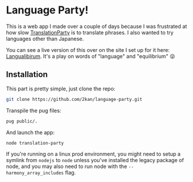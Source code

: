 # Language Party!

This is a web app I made over a couple of days because I was frustrated at how slow [TranslationParty](http://www.translationparty.com/) is to translate phrases. I also wanted to try languages other than Japanese.

You can see a live version of this over on the site I set up for it here: [Langualibirum](langualibrium.com). It's a play on words of "language" and "equilibrium" 😜

## Installation

This part is pretty simple, just clone the repo:
```sh
git clone https://github.com/2kan/language-party.git
```

Transpile the pug files:
```sh
pug public/.
```

And launch the app:
```sh
node translation-party
```

If you're running on a linux prod environment, you might need to setup a symlink from `nodejs` to `node` unless you've installed the legacy package of node, and you may also need to run node with the `--harmony_array_includes` flag.
